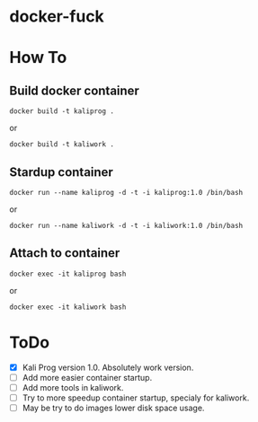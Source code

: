 # docker-fuck

# How To
## Build docker container
```
docker build -t kaliprog .
```
or
```
docker build -t kaliwork .
```

## Stardup container
```
docker run --name kaliprog -d -t -i kaliprog:1.0 /bin/bash
```
or
```
docker run --name kaliwork -d -t -i kaliwork:1.0 /bin/bash
```

## Attach to container
```
docker exec -it kaliprog bash
```
or
```
docker exec -it kaliwork bash
```

# ToDo
- [x] Kali Prog version 1.0. Absolutely work version.
- [ ] Add more easier container startup.
- [ ] Add more tools in kaliwork.
- [ ] Try to more speedup container startup, specialy for kaliwork. 
- [ ] May be try to do images lower disk space usage.
